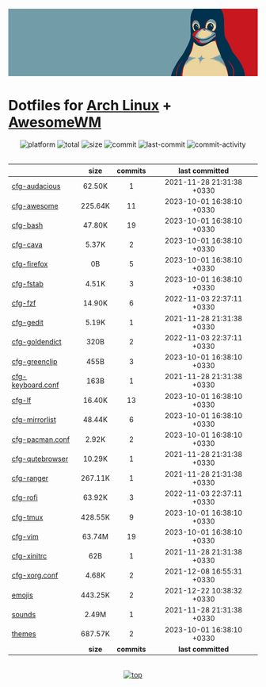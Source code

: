![thumbnail](https://github.com/davoudarsalani/configs/blob/master/thumbnail.jpg?raw=true)
# Dotfiles for [Arch Linux](https://www.archlinux.org/) + [AwesomeWM](https://awesomewm.org/)
<div align='center'>
<img alt='platform' src='https://img.shields.io/static/v1?label=Platform&message=GNU/Linux&labelColor=black&color=grey&style=flat&logo=gnu&logoColor=white'>
<img alt='total' src='https://img.shields.io/static/v1?label=Total&message=24&labelColor=black&color=grey&style=flat'>
<img alt='size' src='https://img.shields.io/static/v1?label=Size&message=89.53M&labelColor=black&color=grey&style=flat'>
<img alt='commit' src='https://img.shields.io/static/v1?label=Commits&message=27&labelColor=black&color=grey&style=flat'>
<img alt='last-commit' src='https://img.shields.io/github/last-commit/davoudarsalani/configs?&labelColor=black&color=grey&style=flat'>
<img alt='commit-activity' src='https://img.shields.io/github/commit-activity/m/davoudarsalani/configs?&labelColor=black&color=grey&style=flat'>
</div>
<br>

||__size__|__commits__|__last committed__|
|-|:-:|:-:|:-:|
|[cfg-audacious](https://github.com/davoudarsalani/configs/blob/master/cfg-audacious)|62.50K|1|2021-11-28 21:31:38 +0330|
|[cfg-awesome](https://github.com/davoudarsalani/configs/blob/master/cfg-awesome)|225.64K|11|2023-10-01 16:38:10 +0330|
|[cfg-bash](https://github.com/davoudarsalani/configs/blob/master/cfg-bash)|47.80K|19|2023-10-01 16:38:10 +0330|
|[cfg-cava](https://github.com/davoudarsalani/configs/blob/master/cfg-cava)|5.37K|2|2023-10-01 16:38:10 +0330|
|[cfg-firefox](https://github.com/davoudarsalani/configs/blob/master/cfg-firefox)|0B|5|2023-10-01 16:38:10 +0330|
|[cfg-fstab](https://github.com/davoudarsalani/configs/blob/master/cfg-fstab)|4.51K|3|2023-10-01 16:38:10 +0330|
|[cfg-fzf](https://github.com/davoudarsalani/configs/blob/master/cfg-fzf)|14.90K|6|2022-11-03 22:37:11 +0330|
|[cfg-gedit](https://github.com/davoudarsalani/configs/blob/master/cfg-gedit)|5.19K|1|2021-11-28 21:31:38 +0330|
|[cfg-goldendict](https://github.com/davoudarsalani/configs/blob/master/cfg-goldendict)|320B|2|2022-11-03 22:37:11 +0330|
|[cfg-greenclip](https://github.com/davoudarsalani/configs/blob/master/cfg-greenclip)|455B|3|2023-10-01 16:38:10 +0330|
|[cfg-keyboard.conf](https://github.com/davoudarsalani/configs/blob/master/cfg-keyboard.conf)|163B|1|2021-11-28 21:31:38 +0330|
|[cfg-lf](https://github.com/davoudarsalani/configs/blob/master/cfg-lf)|16.40K|13|2023-10-01 16:38:10 +0330|
|[cfg-mirrorlist](https://github.com/davoudarsalani/configs/blob/master/cfg-mirrorlist)|48.44K|6|2023-10-01 16:38:10 +0330|
|[cfg-pacman.conf](https://github.com/davoudarsalani/configs/blob/master/cfg-pacman.conf)|2.92K|2|2023-10-01 16:38:10 +0330|
|[cfg-qutebrowser](https://github.com/davoudarsalani/configs/blob/master/cfg-qutebrowser)|10.29K|1|2021-11-28 21:31:38 +0330|
|[cfg-ranger](https://github.com/davoudarsalani/configs/blob/master/cfg-ranger)|267.11K|1|2021-11-28 21:31:38 +0330|
|[cfg-rofi](https://github.com/davoudarsalani/configs/blob/master/cfg-rofi)|63.92K|3|2022-11-03 22:37:11 +0330|
|[cfg-tmux](https://github.com/davoudarsalani/configs/blob/master/cfg-tmux)|428.55K|9|2023-10-01 16:38:10 +0330|
|[cfg-vim](https://github.com/davoudarsalani/configs/blob/master/cfg-vim)|63.74M|19|2023-10-01 16:38:10 +0330|
|[cfg-xinitrc](https://github.com/davoudarsalani/configs/blob/master/cfg-xinitrc)|62B|1|2021-11-28 21:31:38 +0330|
|[cfg-xorg.conf](https://github.com/davoudarsalani/configs/blob/master/cfg-xorg.conf)|4.68K|2|2021-12-08 16:55:31 +0330|
|[emojis](https://github.com/davoudarsalani/configs/blob/master/emojis)|443.25K|2|2021-12-22 10:38:32 +0330|
|[sounds](https://github.com/davoudarsalani/configs/blob/master/sounds)|2.49M|1|2021-11-28 21:31:38 +0330|
|[themes](https://github.com/davoudarsalani/configs/blob/master/themes)|687.57K|2|2023-10-01 16:38:10 +0330|
||__size__|__commits__|__last committed__|
<br>

<div align='center'>
<a href='https://github.com/davoudarsalani/configs#readme'>
<img alt='top' src='https://img.shields.io/badge/TOP-grey'>
</a>
</div>
